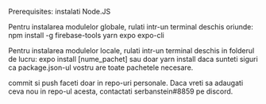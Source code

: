 Prerequisites: instalati Node.JS

Pentru instalarea modulelor globale, rulati intr-un terminal deschis oriunde: npm install -g firebase-tools yarn expo expo-cli

Pentru instalarea modulelor locale, rulati intr-un terminal deschis in folderul de lucru: expo install \[nume_pachet\] sau doar yarn install daca sunteti siguri ca package.json-ul vostru are toate pachetele necesare.

commit si push faceti doar in repo-uri personale. Daca vreti sa adaugati ceva nou in repo-ul acesta, contactati serbanstein#8859 pe discord.
